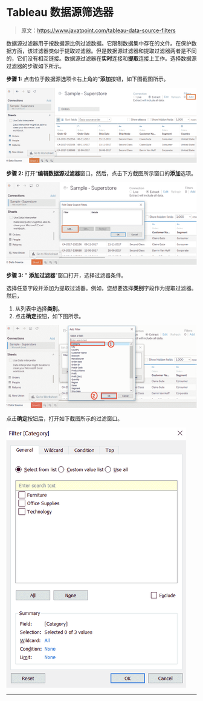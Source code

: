 # Tableau 数据源筛选器

> 原文：<https://www.javatpoint.com/tableau-data-source-filters>

数据源过滤器用于按数据源比例过滤数据。它限制数据集中存在的文件。在保护数据方面，该过滤器类似于提取过滤器。但是数据源过滤器和提取过滤器两者是不同的，它们没有相互链接。数据源过滤器在**实时**连接和**提取**连接上工作。选择数据源过滤器的步骤如下所示。

**步骤 1:** 点击位于数据源选项卡右上角的“**添加**按钮，如下图截图所示。

![Tableau Data Source Filters](img/f91ba9f243bd205fc3b5b434715dfd46.png)

**步骤 2:** 打开“**编辑数据源过滤器**窗口。然后，点击下方截图所示窗口的**添加**选项。

![Tableau Data Source Filters](img/c09814f7d258f7aeff19caaf1eb53013.png)

**步骤 3:** " **添加过滤器**"窗口打开，选择过滤器条件。

选择任意字段并添加为提取过滤器。例如，您想要选择**类别**字段作为提取过滤器。然后，

1.  从列表中选择**类别**。
2.  点击**确定**按钮，如下图所示。

![Tableau Data Source Filters](img/a5cdd026126292ed2faa8b269570c212.png)

点击**确定**按钮后，打开如下截图所示的过滤窗口。

![Tableau Data Source Filters](img/fc2c4849a4d26189fc0e9b6208fc997c.png)

* * *